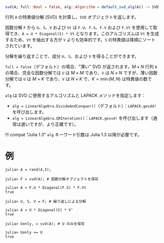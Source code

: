 ```julia
svd(A; full::Bool = false, alg::Algorithm = default_svd_alg(A)) -> SVD
```

行列 `A` の特異値分解 (SVD) を計算し、`SVD` オブジェクトを返します。

因数分解 `F` から `U`、`S`、`V` および `Vt` は `F.U`、`F.S`、`F.V` および `F.Vt` を使用して取得でき、`A = U * Diagonal(S) * Vt` となります。このアルゴリズムは `Vt` を生成するため、`Vt` を抽出する方が `V` よりも効率的です。`S` の特異値は降順にソートされています。

分解を繰り返すことで、成分 `U`、`S`、および `V` を得ることができます。

`full = false`（デフォルト）の場合、"薄い" SVD が返されます。$M \times N$ 行列 `A` の場合、完全な因数分解では `U` は $M \times M$ であり、`V` は $N \times N$ ですが、薄い因数分解では `U` は $M \times K$ であり、`V` は $N \times K$ で、$K = \min(M,N)$ は特異値の数です。

`alg` は SVD に使用するアルゴリズムと LAPACK メソッドを指定します：

  * `alg = LinearAlgebra.DivideAndConquer()`（デフォルト）：`LAPACK.gesdd!` を呼び出します。
  * `alg = LinearAlgebra.QRIteration()`：`LAPACK.gesvd!` を呼び出します（通常は遅いですが、より正確です）。

!!! compat "Julia 1.3"
    `alg` キーワード引数は Julia 1.3 以降が必要です。


# 例

```jldoctest
julia> A = rand(4,3);

julia> F = svd(A); # 因数分解オブジェクトを保存

julia> A ≈ F.U * Diagonal(F.S) * F.Vt
true

julia> U, S, V = F; # 繰り返しによる分解

julia> A ≈ U * Diagonal(S) * V'
true

julia> Uonly, = svd(A); # U のみを保存

julia> Uonly == U
true
```
